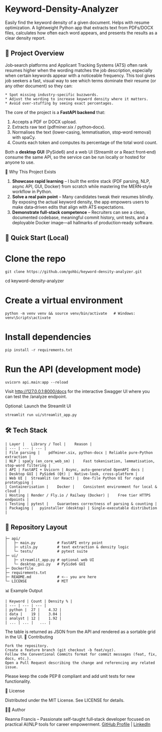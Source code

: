 # Keyword-Density-Analyzer
Easily find the keyword density of a given document. Helps with resume optimization. 
A lightweight Python app that extracts text from PDFs/DOCX files, calculates how often each word appears, and presents the results as a clear density report.

## 📄 Project Overview

Job‑search platforms and Applicant Tracking Systems (ATS) often rank resumes higher when the wording matches the job description, especially when certain keywords appear with a noticeable frequency.
This tool gives job seekers a fast, visual way to see which terms dominate their resume (or any other document) so they can:

    * Spot missing industry‑specific buzzwords.
    * Adjust the wording to increase keyword density where it matters.
    * Avoid over‑stuffing by seeing exact percentages.

The core of the project is a **FastAPI backend** that:

1. Accepts a PDF or DOCX upload.
2. Extracts raw text (pdfminer.six / python‑docx).
3. Normalises the text (lower‑casing, lemmatisation, stop‑word removal) with spaCy.
4. Counts each token and computes its percentage of the total word count.

Both a **desktop GUI** (PySide6) and a web UI (Streamlit or a React front‑end) consume the same API, so the service can be run locally or hosted for anyone to use.


🎯 Why This Project Exists

1. **Showcase rapid learning** – I built the entire stack (PDF parsing, NLP, async API, GUI, Docker) from scratch while mastering the MERN‑style workflow in Python.
2. **Solve a real pain point** – Many candidates tweak their resumes blindly. By exposing the actual keyword density, the app empowers users to make data‑driven edits that align with ATS expectations.
3. **Demonstrate full‑stack competence** – Recruiters can see a clean, documented codebase, meaningful commit history, unit tests, and a deployable Docker image—all hallmarks of production‑ready software.

## 🚀 Quick Start (Local)

# Clone the repo
    git clone https://github.com/gohbi/keyword-density-analyzer.git
cd keyword-density-analyzer

# Create a virtual environment
    python -m venv venv && source venv/bin/activate   # Windows: venv\Scripts\activate

# Install dependencies
    pip install -r requirements.txt

# Run the API (development mode)
    uvicorn api.main:app --reload

Visit http://127.0.0.1:8000/docs for the interactive Swagger UI where you can test the /analyze endpoint.

Optional: Launch the Streamlit UI

    streamlit run ui/streamlit_app.py

## 🛠️ Tech Stack

    | Layer |	Library / Tool |	Reason |
    | --- | --- | --- |
    | File parsing |	pdfminer.six, python-docx |	Reliable pure‑Python extraction |
    | NLP |	spaCy (en_core_web_sm) |	Fast tokenisation, lemmatisation, stop‑word filtering |
    | API |	FastAPI + Uvicorn |	Async, auto‑generated OpenAPI docs |
    | Desktop GUI |	PySide6 (Qt) |	Native‑look, cross‑platform |
    | Web UI |	Streamlit (or React) |	One‑file Python UI for rapid prototyping |
    | Containerisation |	Docker |	Consistent environment for local & cloud |
    | Hosting |	Render / Fly.io / Railway (Docker) |	Free tier HTTPS endpoints |
    | Testing |	pytest |	Guarantees correctness of parsing & counting |
    | Packaging |	pyinstaller (desktop) |	Single‑executable distribution |

## 📂 Repository Layout

    ├─ api/
    │   ├─ main.py          # FastAPI entry point
    │   ├─ utils.py         # text extraction & density logic
    │   └─ tests/           # pytest suite
    ├─ ui/
    │   ├─ streamlit_app.py # optional web UI
    │   └─ desktop_gui.py   # PySide6 GUI
    ├─ Dockerfile
    ├─ requirements.txt
    ├─ README.md            # <-- you are here
    └─ LICENSE              # MIT

📊 Example Output

    | Keyword |	Count |	Density % |
    | --- | --- | --- |
    | python |	27 |	4.32 |
    | data |	19 |	3.04 |
    | analyst |	12 |	1.92 |
    | ... |	... |	... |

The table is returned as JSON from the API and rendered as a sortable grid in the UI.
🤝 Contributing

    Fork the repository.
    Create a feature branch (git checkout -b feat/xyz).
    Follow the Conventional Commits format for commit messages (feat, fix, docs, etc.).
    Open a Pull Request describing the change and referencing any related issue.

Please keep the code PEP 8 compliant and add unit tests for new functionality. 

📜 License

Distributed under the MIT License. See LICENSE for details. 

🙋‍♂️ Author

Reanna Francis – Passionate self-taught full‑stack developer focused on practical AI/NLP tools for career empowerment.
[GitHub Profile](https://github.com/gohbi) | [LinkedIn](www.linkedin.com/in/reannaf)


